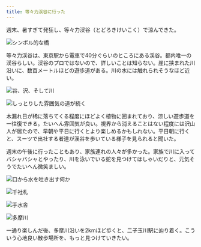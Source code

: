 ```yaml
---
title: 等々力渓谷に行った
---
```

週末、暑すぎて発狂し、等々力渓谷（とどろきけいこく）で涼んできた。

![](https://lh4.googleusercontent.com/4y8ayNPxhk0cFldWqt2nQBz_W5VZuyfrrcrTYLfCVcg30KDKWmdhNyMYy1lzyEm-n5Y3gBVjRVtCXn9AwXsKglAJ_e7w_hQei0_f-IHLwa1JjJcLXNkI4kRJGu-FVbMJ2q3NUFw--dfuff4N9UOlzXo "シンボル的な橋")

等々力渓谷は、東京駅から電車で40分ぐらいのところにある渓谷。都内唯一の渓谷らしい。渓谷のプロではないので、詳しいことは知らない。崖に挟まれた川沿いに、数百メートルほどの遊歩道がある。川の水には触れられそうなほど近い。

![](https://lh5.googleusercontent.com/UAVbfCio5ClqS0qiFSkr7Ca-vbEaxYqQhWp_exftLQAJETy8b1uTNcCTaGpyMIZJ0u9jWKRPSydS8kL9aEoRzI4_M2lEXQzvaJSbO1WnmyynDBuHVM6RWJxCQ_M8sfC7Hatdt7Z75l63lr_zMHdo5tA "谷、沢、そして川")

![](https://lh3.googleusercontent.com/5LIsUiKmXBx_9jp0ffjDMslPCYyVmbYmsK-BNy4PFLkqtu7d_luUZjHJGq8xA98LHlc1mvYTHd9e49mTX9NDuyX0fmhNmpVK81wGBlHzK4IzvbyNoWwCBmqWWfIQhcxzTnM8Qts9b9atNq2GRq75moE "しっとりした雰囲気の道が続く")

木漏れ日が稀に落ちてくる程度にほどよく植物に囲まれており、涼しい遊歩道を一往復できる。たいへん雰囲気が良い。視界から消えることはない程度には沢山人が居たので、早朝や平日に行くとより楽しめるかもしれない。平日朝に行くと、スーツで出社する者達が渓谷を歩いている様子を見られると聞いた。

週末の午後に行ったこともあり、家族連れの人々が多かった。家族で川に入ってバシャバシャとやったり、川を泳いでいる蛇を見つけてはしゃいだりと、元気そうでたいへん微笑ましい。

![](https://lh3.googleusercontent.com/I8Cjp_FWfkav_8CFkHRh9B9HVbg-qcbJObcu4QkwJiIzjms1BqSHWMDzAVzthjyRscNKdv8vNqOVl4aYHmR3SuXFeWFLoF5DJTPjer5C9qOwW0cXrfbSqHWA2EpeakaBZxg1IYTVEF3skrjOie2Wl6k "口から水を吐き出す何か")

![](https://lh6.googleusercontent.com/2Ygl_eR02NmnX8B303-7vvYdZDuJV_Le6KCXr4Lj-LU-mI-jaE4zsxvkSn1x_vhOPdm9Vx2xGTH6ms6fn0AUMAAFilwDOMW6CvtV0WJ0JEVyWVZ6npD9Vh5avff9SiNjccM2VJn9zEsCahtyzTHo6oY "千社札")

![](https://lh4.googleusercontent.com/rjxAaCaPtHvbE2LQE9VxmCR7HiTKdOe_-wayzEWAwmSx0oACDT6Zhw6pN0G8prPXCMuuhQHD_vxiGGLvtpkLBxkVN67LJvBgo76TqG1nfo3gTo8sVEaMwD2b7r9Qlym5EvpiTdbex23HQuivP-RWKgo "手水舎")

![](https://lh4.googleusercontent.com/WqCYUnAqtYy_BEGMKkuPvHMjjLVnozevVgOsiIXMAKLW_YPLC2Rmve9PN9F6wbeafHvvK-OuhSdhjMZA4DNaJxgvTysPdMRzoYMSu80M9UXZPjQ_KPKZgePrSEa3bv2agPn6gxNIXgbQrSx7jXZA0NY "多摩川")

一通り楽しんだ後、多摩川沿いを2kmほど歩くと、二子玉川駅に辿り着く。こういう心地良い散歩場所を、もっと見つけていきたい。
